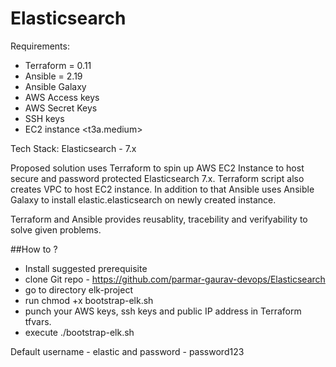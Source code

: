 # Elasticsearch

Requirements:
  - Terraform = 0.11
  - Ansible = 2.19
  - Ansible Galaxy
  - AWS Access keys
  - AWS Secret Keys
  - SSH keys
  - EC2 instance <t3a.medium>

Tech Stack:
Elasticsearch - 7.x

Proposed solution uses Terraform to spin up AWS EC2 Instance to host secure and password protected Elasticsearch 7.x. Terraform script also creates VPC to host EC2 instance. 
In addition to that Ansible uses Ansible Galaxy to install elastic.elasticsearch on newly created instance.

Terraform and Ansible provides reusablity, tracebility and verifyability to solve given problems.

##How to ?  

- Install suggested prerequisite
- clone Git repo - https://github.com/parmar-gaurav-devops/Elasticsearch
- go to directory elk-project
- run chmod +x bootstrap-elk.sh
- punch your AWS keys, ssh keys and public IP address in Terraform tfvars.
- execute ./bootstrap-elk.sh

Default username - elastic and password - password123
